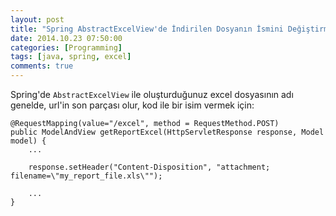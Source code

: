 ```yaml
---
layout: post
title: "Spring AbstractExcelView'de İndirilen Dosyanın İsmini Değiştirme"
date: 2014.10.23 07:50:00
categories: [Programming]
tags: [java, spring, excel]
comments: true
---
```

Spring'de `AbstractExcelView` ile oluşturduğunuz excel dosyasının adı genelde, url'in son parçası olur, kod ile bir isim vermek için:

```language-java
@RequestMapping(value="/excel", method = RequestMethod.POST)
public ModelAndView getReportExcel(HttpServletResponse response, Model model) {
	...
	
	response.setHeader("Content-Disposition", "attachment; filename=\"my_report_file.xls\"");
	
	...
}
```
